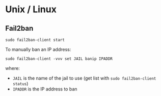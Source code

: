 # Unix / Linux

## Fail2ban

`sudo fail2ban-client start`

To manually ban an IP address:

`sudo fail2ban-client -vvv set JAIL banip IPADDR`

where:

- `JAIL` is the name of the jail to  use (get list with `sudo fail2ban-client status`)
- `IPADDR` is the IP address to ban
